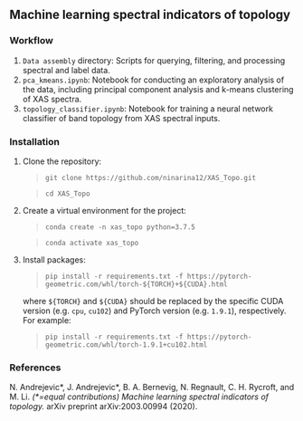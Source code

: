 ## Machine learning spectral indicators of topology

### Workflow
1. `Data assembly` directory: Scripts for querying, filtering, and processing spectral and label data.
2. `pca_kmeans.ipynb`: Notebook for conducting an exploratory analysis of the data, including principal component analysis and k-means clustering of XAS spectra.
3. `topology_classifier.ipynb`: Notebook for training a neural network classifier of band topology from XAS spectral inputs.

### Installation
1. Clone the repository:
    > `git clone https://github.com/ninarina12/XAS_Topo.git`

    > `cd XAS_Topo`

2. Create a virtual environment for the project:
    > `conda create -n xas_topo python=3.7.5`

    > `conda activate xas_topo`

3. Install packages:
    > `pip install -r requirements.txt -f https://pytorch-geometric.com/whl/torch-${TORCH}+${CUDA}.html`

    where `${TORCH}` and `${CUDA}` should be replaced by the specific CUDA version (e.g. `cpu`, `cu102`) and PyTorch version (e.g. `1.9.1`), respectively. For example:

    > `pip install -r requirements.txt -f https://pytorch-geometric.com/whl/torch-1.9.1+cu102.html`


### References 
N. Andrejevic\*, J. Andrejevic\*, B. A. Bernevig, N. Regnault, C. H. Rycroft, and M. Li. *(\*=equal contributions) Machine learning spectral indicators of topology.* arXiv preprint arXiv:2003.00994 (2020).